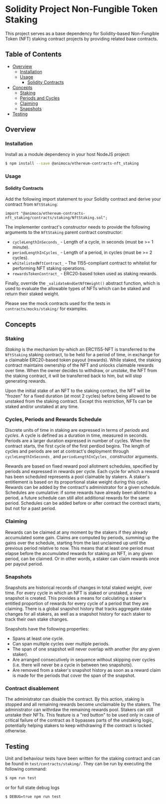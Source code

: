 # Solidity Project Non-Fungible Token Staking

This project serves as a base dependency for Solidity-based Non-Fungible Token (NFT) staking contract projects by providing related base contracts.


## Table of Contents

- [Overview](#overview)
  * [Installation](#installation)
  * [Usage](#usage)
    - [Solidity Contracts](#solidity-contracts)
- [Concepts](#concepts)
  * [Staking](#staking)
  * [Periods and Cycles](#periods-and-cycles)
  * [Claiming](#claiming)
  * [Snapshots](#snapshots)
- [Testing](#testing)


## Overview


### Installation

Install as a module dependency in your host NodeJS project:

```bash
$ npm install --save @animoca/ethereum-contracts-nft_staking
```


### Usage

#### Solidity Contracts

Add the following import statement to your Solidity contract and derive your contract from `NftStaking`:

```solidity
import "@animoca/ethereum-contracts-nft_staking/contracts/staking/NftStaking.sol";
```

The implementer contract's constructor needs to provide the following arguments to the `NftStaking` parent contract constructor:

- `cycleLengthInSeconds_` - Length of a cycle, in seconds (must be >= 1 minute).
- `periodLengthInCycles_` - Length of a period, in cycles (must be >= 2 cycles).
- `whitelistedNftContract_` - The 1155-compliant contract to whitelist for performing NFT staking operations.
- `rewardsTokenContract_` - ERC20-based token used as staking rewards.

Finally, override the `_validateAndGetNftWeight()` abstract function, which is used to evaluate the allowable types of NFTs which can be staked and return their staked weight.

Please see the mock contracts used for the tests in `contracts/mocks/staking/` for examples.


## Concepts


### Staking

_Staking_ is the mechanism by-which an ERC1155-NFT is transferred to the `NftStaking` staking contract, to be held for a period of time, in exchange for a claimable ERC20-based token payout (rewards). While staked, the staking contract maintains ownership of the NFT and unlocks claimable rewards over time. When the owner decides to withdraw, or _unstake_, the NFT from the staking contract, it will be transferred back to him, but will stop generating rewards.

Upon the initial stake of an NFT to the staking contract, the NFT will be "frozen" for a fixed duration (at most 2 cycles) before being allowed to be unstaked from the staking contract. Except this restriction, NFTs can be staked and/or unstaked at any time.


### Cycles, Periods and Rewards Schedule

Discrete units of time in staking are expressed in terms of _periods_ and _cycles_. A cycle is defined as a duration in time, measured in seconds. Periods are a larger duration expressed in number of cycles. When the contract starts, the first cycle of the first perdiod begins. The length of cycles and periods are set at contract's deployment through `cycleLengthInSeconds_` and `periodLengthInCycles_` constructor arguments.

Rewards are based on fixed reward pool allotment schedules, specified by periods and expressed in rewards per cycle. Each cycle for which a reward has been scheduled represents a pool claimable by stakers. A staker's entitlement is based on its proportional stake weight during this cycle. Rewards can be added by the contract's administrator for a given schedule. Schedules are cumulative: if some rewards have already been alloted to a period, a future schedule can still allot additional rewards for the same period. Schedules can be added before or after contract the contract starts, but not for a past period.


### Claiming

Rewards can be claimed at any moment by the stakers if they already accumulated some gain. Claims are computed by periods, summing up the gains over the schedule, starting from the last unclaimed up until the previous period relative to now. This means that at least one period must elapse before the accumulated rewards for staking an NFT, in any given period, can be claimed. Or in other words, a staker can claim rewards once per payout period.


### Snapshots

Snapshots are historical records of changes in total staked weight, over time. For every cycle in which an NFT is staked or unstaked, a new snapshot is created. This provides a means for calculating a staker's entitled proportion of rewards for every cycle of a period that they are claiming. There is a global snapshot history that tracks aggregate stake changes for all stakers, as well as a snapshot history for each staker to track their own stake changes.

Snapshots have the following properties:

- Spans at least one cycle.
- Can span multiple cycles over multiple periods.
- The span of one snapshot will never overlap with another (for any given staker).
- Are arranged consecutively in sequence without skipping over cycles (i.e. there will never be a cycle in between two snapshots).
- Are removed from a staker's snapshot history as soon as a reward claim is made for the periods that cover the span of the snapshot.

### Contract disablement

The administrator can disable the contract. By this action, staking is stopped and all remaining rewards become unclaimable by the stakers. The administrator can withrdaw the remaining rewards pool. Stakers can still unstake their NFTs. This feature is a "red button" to be used only in case of critical failure of the contract as it bypasses parts of the unstaking logic, potentially helping stakers to keep withdrawing if the contract is locked otherwise.

## Testing

Unit and behaviour tests have been written for the staking contract and can be found in `test/contracts/staking/`. They can be run by executing the following command:

```bash
$ npm run test
```
or for full state debug logs
```bash
$ DEBUG=true npm run test
```
